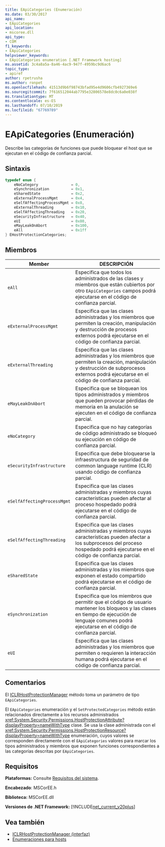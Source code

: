 ```yaml
---
title: EApiCategories (Enumeración)
ms.date: 03/30/2017
api_name:
- EApiCategories
api_location:
- mscoree.dll
api_type:
- COM
f1_keywords:
- EApiCategories
helpviewer_keywords:
- EApiCategories enumeration [.NET Framework hosting]
ms.assetid: 3c4a8a5a-8a46-4ac9-947f-4959bc9d6ac6
topic_type:
- apiref
author: rpetrusha
ms.author: ronpet
ms.openlocfilehash: 41513d9b6f98743bfad95e4d9606cfb4927369e6
ms.sourcegitcommit: 7f616512044ab7795e32806578e8dc0c6a0e038f
ms.translationtype: MT
ms.contentlocale: es-ES
ms.lasthandoff: 07/10/2019
ms.locfileid: "67769789"
---
```

# <a name="eapicategories-enumeration"></a>EApiCategories (Enumeración)
Describe las categorías de funciones que puede bloquear el host que se ejecutan en el código de confianza parcial.  
  
## <a name="syntax"></a>Sintaxis  
  
```cpp  
typedef enum {  
    eNoCategory               = 0,  
    eSynchronization          = 0x1,  
    eSharedState              = 0x2,  
    eExternalProcessMgmt      = 0x4,  
    eSelfAffectingProcessMgmt = 0x8,  
    eExternalThreading        = 0x10,  
    eSelfAffectingThreading   = 0x20,  
    eSecurityInfrastructure   = 0x40,  
    eUI                       = 0x80,  
    eMayLeakOnAbort           = 0x100,  
    eAll                      = 0x1ff  
} EHostProtectionCategories;  
```  
  
## <a name="members"></a>Miembros  
  
|Member|DESCRIPCIÓN|  
|------------|-----------------|  
|`eAll`|Especifica que todos los administrados de las clases y miembros que están cubiertos por otro `EApiCategories` campos podrá ejecutarse en el código de confianza parcial.|  
|`eExternalProcessMgmt`|Especifica que las clases administradas y los miembros que permiten la creación, manipulación y destrucción de procesos externos podrá ejecutarse en el código de confianza parcial.|  
|`eExternalThreading`|Especifica que las clases administradas y los miembros que permiten la creación, manipulación y destrucción de subprocesos externos podrá ejecutarse en el código de confianza parcial.|  
|`eMayLeakOnAbort`|Especifica que se bloquean los tipos administrados y miembros que pueden provocar pérdidas de memoria en la anulación se ejecuten en el código de confianza parcial.|  
|`eNoCategory`|Especifica que no hay categorías de código administrado se bloqueó su ejecución en código de confianza parcial.|  
|`eSecurityInfrastructure`|Especifica que debe bloquearse la infraestructura de seguridad de common language runtime (CLR) usando código de confianza parcial.|  
|`eSelfAffectingProcessMgmt`|Especifica que las clases administradas y miembros cuyas características pueden afectar al proceso hospedado podrá ejecutarse en el código de confianza parcial.|  
|`eSelfAffectingThreading`|Especifica que las clases administradas y miembros cuyas características pueden afectar a los subprocesos del proceso hospedado podrá ejecutarse en el código de confianza parcial.|  
|`eSharedState`|Especifica que las clases administradas y los miembros que exponen el estado compartido podrá ejecutarse en el código de confianza parcial.|  
|`eSynchronization`|Especifica que los miembros que permitir que el código de usuario mantener los bloqueos y las clases en tiempo de ejecución de lenguaje comunes podrá ejecutarse en el código de confianza parcial.|  
|`eUI`|Especifica que las clases administradas y los miembros que permiten o requieren la interacción humana podrá ejecutarse en el código de confianza parcial.|  
  
## <a name="remarks"></a>Comentarios  
 El [ICLRHostProtectionManager](../../../../docs/framework/unmanaged-api/hosting/iclrhostprotectionmanager-setprotectedcategories-method.md) método toma un parámetro de tipo `EApiCategories`.  
  
 El `EApiCategories` enumeración y el `SetProtectedCategories` método están relacionados directamente a los recursos administrados <xref:System.Security.Permissions.HostProtectionAttribute?displayProperty=nameWithType> clase. Se usa la clase administrada con el <xref:System.Security.Permissions.HostProtectionResource?displayProperty=nameWithType> enumeración, cuyos valores se corresponden directamente con el `EApiCategories` valores para marcar los tipos administrados y miembros que exponen funciones correspondientes a las categorías descritas por `EApiCategories`.  
  
## <a name="requirements"></a>Requisitos  
 **Plataformas:** Consulte [Requisitos del sistema](../../../../docs/framework/get-started/system-requirements.md).  
  
 **Encabezado**: MSCorEE.h  
  
 **Biblioteca:** MSCorEE.dll  
  
 **Versiones de .NET Framework:** [!INCLUDE[net_current_v20plus](../../../../includes/net-current-v20plus-md.md)]  
  
## <a name="see-also"></a>Vea también

- [ICLRHostProtectionManager (interfaz)](../../../../docs/framework/unmanaged-api/hosting/iclrhostprotectionmanager-interface.md)
- [Enumeraciones para hosts](../../../../docs/framework/unmanaged-api/hosting/hosting-enumerations.md)
